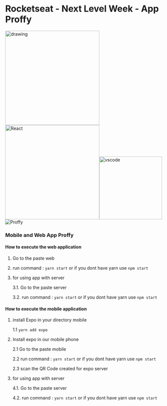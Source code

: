 # Rocketseat - Next Level Week - App Proffy
<img src="https://rocketseat.gallerycdn.vsassets.io/extensions/rocketseat/rocketseatreactnative/3.0.1/1588456740326/Microsoft.VisualStudio.Services.Icons.Default" alt="drawing" width="300"/> <img src="https://upload.wikimedia.org/wikipedia/commons/thumb/a/a7/React-icon.svg/512px-React-icon.svg.png" alt="React" width="300"/><img src="https://upload.wikimedia.org/wikipedia/commons/thumb/9/9a/Visual_Studio_Code_1.35_icon.svg/256px-Visual_Studio_Code_1.35_icon.svg.png" alt="vscode" width="200" />
<img src="https://www.notion.so/image/https%3A%2F%2Fs3-us-west-2.amazonaws.com%2Fsecure.notion-static.com%2F4073cc18-b2ca-4dcf-bac5-375a329649a4%2FPattern.png?table=block&id=eefca1b9-8169-4cd0-a895-613bc6235970&width=2560&cache=v2" alt="Proffy" />


### Mobile and Web App Proffy

#### How to execute the web application 
1. Go to the paste web
2. run command : `yarn start` or if you dont have yarn use `npm start`
3. for using app with server

      3.1. Go to the paste server
  
      3.2. run command : `yarn start` or if you dont have yarn use `npm start` 

#### How to execute the mobile application 
1. install Expo in your directory mobile

      1.1 `yarn add expo`
  
2. Install expo in our mobile phone

      2.1 Go to the paste mobile
  
      2.2 run command : `yarn start` or if you dont have yarn use `npm start`
  
      2.3 scan the QR Code created for expo server
  
4. for using app with server 

      4.1. Go to the paste server
  
      4.2. run command : `yarn start` or if you dont have yarn use `npm start` 

